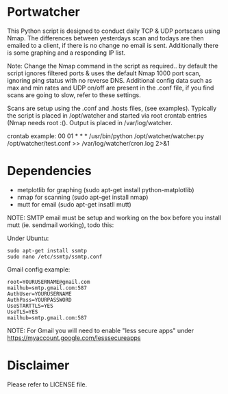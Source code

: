 # Portwatcher
This Python script is designed to conduct daily TCP & UDP portscans using Nmap. The differences between yesterdays scan and todays are then emailed to a client, if there is no change no email is sent. Additionally there is some graphing and a responding IP list.

Note: Change the Nmap command in the script as required.. by default the script ignores filtered ports & uses the default Nmap 1000 port scan, ignoring ping status with no reverse DNS. Additional config data such as max and min rates and UDP on/off are present in the .conf file, if you find scans are going to slow, refer to these settings.

Scans are setup using the .conf and .hosts files, (see examples).
Typically the script is placed in /opt/watcher and started via root crontab entries (Nmap needs root :(). 
Output is placed in /var/log/watcher.

crontab example:
00 01 * * * /usr/bin/python /opt/watcher/watcher.py /opt/watcher/test.conf >> /var/log/watcher/cron.log 2>&1

# Dependencies

  - metplotlib for graphing (sudo apt-get install python-matplotlib)
  - nmap for scanning (sudo apt-get install nmap)
  - mutt for email (sudo apt-get insatll mutt)

NOTE: SMTP email must be setup and working on the box before you install mutt (ie. sendmail working), todo this:

Under Ubuntu:
```
sudo apt-get install ssmtp
sudo nano /etc/ssmtp/ssmtp.conf
```

Gmail config example:
```
root=YOURUSERNAME@gmail.com
mailhub=smtp.gmail.com:587
AuthUser=YOURUSERNAME
AuthPass=YOURPASSWORD
UseSTARTTLS=YES
UseTLS=YES
mailhub=smtp.gmail.com:587
```

NOTE: For Gmail you will need to enable "less secure apps" under https://myaccount.google.com/lesssecureapps

# Disclaimer

Please refer to LICENSE file.
